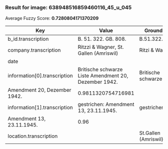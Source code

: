### Result for image: 638948516859460116_45_u_045
Average Fuzzy Score: **0.7280804171370209**
<small>

| Key | Value | Ground Truth | Score |
| --- | --- | --- | --- |
| b_id.transcription | B. 51. 322. GB. 808. | B.51.322.GB.808. | 0.8888888888888888 |
| company.transcription | Ritzzi & Wagner, St. Gallen (Amriswil) | Ritzi & Wagner | 0.5384615384615384 |
| date |  |  | 1.0 |
| information[0].transcription | Britische schwarze Liste Amendment 20, Dezember 1942. | Britische schwarze Liste
Amendment 20, Dezember 1942. | 0.9811320754716981 |
| information[1].transcription |  gestrichen: Amendment 13, 23.11.1945. | gestrichen:
Amendment 13, 23.11.1945. | 0.96 |
| location.transcription |  | St.Gallen (Amriswil) | 0.0 |

</small>
